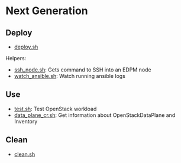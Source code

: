 # Next Generation

## Deploy

- [deploy.sh](deploy.sh)

Helpers:
- [ssh_node.sh](ssh_node.sh): Gets command to SSH into an EDPM node
- [watch_ansible.sh](watch_ansible.sh): Watch running ansible logs

## Use

- [test.sh](test.sh): Test OpenStack workload
- [data_plane_cr.sh](data_plane_cr.sh): Get information about
  OpenStackDataPlane and Inventory

## Clean
- [clean.sh](clean.sh)
